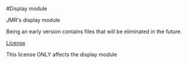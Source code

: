 #Display module

JMR's display module

Being an early version contains files that will be eliminated in the future.

[License](LICENSE)

This license ONLY affects the display module